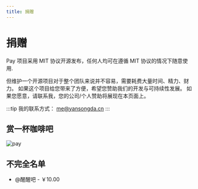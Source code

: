 ```yaml
---
title: 捐赠
---
```


# 捐赠

Pay 项目采用 MIT 协议开源发布，任何人均可在遵循 MIT 协议的情况下随意使用.

但维护一个开源项目对于整个团队来说并不容易，需要耗费大量时间、精力、财力。
如果这个项目给您带来了方便，希望您赞助我们的开发与可持续性发展。
如果您愿意，请联系我，您的公司/个人赞助将展现在本页面上。

:::tip
我的联系方式： me@yansongda.cn
:::

## 赏一杯咖啡吧

![pay](/images/pay.jpg)


## 不完全名单

- @醒醒吧 - ￥10.00
